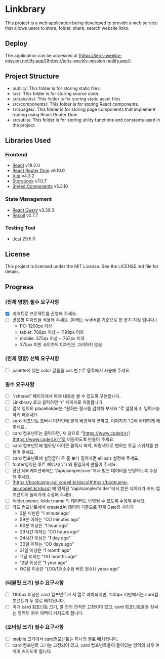 # Linkbrary

This project is a web application being developed to provide a web service that allows users to store, folder, share, search website links.

## Deploy

The application can be accessed at [https://jeris-weekly-mission.netlify.app/](https://jeris-weekly-mission.netlify.app/).

## Project Structure

- public/: This folder is for storing static files.
- src/: This folder is for storing source code.
- src/assets/: This folder is for storing static asset files.
- src/components/: This folder is for storing React components.
- src/pages/: This folder is for storing page components that implement routing using React Router Dom.
- src/utils/: This folder is for storing utility functions and constants used in the project.

## Libraries Used

### Frontend

- [React](https://react.dev/) v18.2.0
- [React Router Dom](https://reactrouter.com/en/6.10.0) v6.10.0
- [Vite](https://vitejs.dev/) v4.3.2
- [Storybook](https://storybook.js.org/) v7.0.7
- [Styled Components](https://styled-components.com/) v5.3.10

### State Management

- [React Query](https://tanstack.com/query/v3/) v3.39.3
- [Recoil](https://recoiljs.org/) v0.7.7

### Testing Tool

- [Jest](https://jestjs.io/) 29.5.0

## License

This project is licensed under the MIT License. See the LICENSE.md file for details.

## Progress

### (전체 영향) 필수 요구사항

- [x] 리액트로 프로젝트를 진행해 주세요.
- [ ] 반응형 디자인을 적용해 주세요. (아래는 width를 기준으로 한 분기 지점 입니다.)
  - PC: 1200px 이상
  - tablet: 768px 이상 ~ 1199px 이하
  - mobile: 375px 이상 ~ 767px 이하
  - 375px 미만 사이즈의 디자인은 고려하지 않음

### (전체 영향) 선택 요구사항

- [ ] palette에 있는 color 값들을 css 변수로 등록해서 사용해 주세요.

### 필수 요구사항

- [ ] “/shared” 페이지에서 아래 내용을 볼 수 있도록 구현합니다.
- [ ] Linkbrary 로고 클릭하면 “/” 페이지로 이동합니다.
- [ ] 검색 영역의 placeholder는 “원하는 링크를 검색해 보세요.”로 설정하고, 입력가능하게 해주세요.
- [ ] card 컴포넌트 호버시 디자인에 맞게 배경색이 변하고, 이미지가 1.2배 확대되게 해주세요.
- [ ] card 컴포넌트는 클릭하면, 새 창으로 “[https://www.codeit.kr](https://www.codeit.kr)”로 이동하도록 만들어 주세요.
- [ ] card 컴포넌트에 별모양 아이콘 클릭시 회색, 파랑색으로 변하는 토글 스위치를 만들어 주세요.
- [ ] card 컴포넌트에 설명글이 두 줄 보다 길어지면 ellipsis 설정해 주세요.
- [ ] footer영역은 루트 페이지(“/”) 와 동일하게 만들어 주세요.
- [ ] 상단 네비게이션바에는 “/api/sample/user”에서 받은 데이터를 반영하도록 수정해 주세요.
- [ ] [https://bootcamp-api.codeit.kr/docs](https://bootcamp-api.codeit.kr/docs) 에 명세된 “/api/sample/folder”에서 받은 데이터가 카드 컴포넌트에 들어가게 수정해 주세요.
- [ ] folder.owner, folder.name 의 데이터도 반영될 수 있도록 수정해 주세요.
- [ ] 카드 컴포넌트에서 createdAt 데이터 기준으로 현재 Date와 차이가
  - 2분 미만은 “1 minute ago”
  - 59분 이하는 “OO minutes ago”
  - 60분 이상은 “1 hour ago”
  - 23시간 이하는 “OO hours ago”
  - 24시간 이상은 “1 day ago”
  - 30일 이하는 “OO days ago”
  - 31일 이상은 “1 month ago”
  - 11달 이하는 “OO months ago”
  - 12달 이상은 “1 year ago”
  - OO달 이상은 “{OO/12(소수점 버린 정수)} years ago”

### (태블릿 크기) 필수 요구사항

- [ ] 1100px 이상은 card 컴포넌트가 세 열로 배치되지만, 1100px 미만에서는 card컴포넌트가 두 열로 배치됩니다.
- [ ] 이때 card 컴포넌트 크기, 열 간의 간격은 고정되어 있고, card 컴포넌트들을 감싸는 영역의 좌우 여백이 커지도록 합니다.

### (모바일 크기) 필수 요구사항

- [ ] mobile 크기에서 card컴포넌트는 하나의 열로 배치됩니다.
- [ ] card 컴포넌트 크기는 고정되어 있고, card 컴포넌트들이 들어있는 영역의 좌우 여백이 커지도록 합니다.
